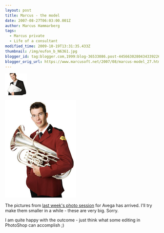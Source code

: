 ```yaml
---
layout: post
title: Marcus - the model
date: 2007-08-27T06:03:00.001Z
author: Marcus Hammarberg
tags:
  - Marcus private
  - Life of a consultant
modified_time: 2009-10-19T13:31:35.433Z
thumbnail: /img/eufon_b_N6361.jpg
blogger_id: tag:blogger.com,1999:blog-36533086.post-4456630280434339226
blogger_orig_url: https://www.marcusoft.net/2007/08/marcus-model_27.html
---
```


![Me holding a computer](/img/eufon_b_N6361.jpg)

![Me holding a euphonium](/img/eufon_f_N6396.jpg)

The pictures from [last week's photo session](https://www.marcusoft.net/2007/08/marcus-model.html) for Avega has arrived. I'll try make them smaller in a while - these are very big. Sorry.

I am quite happy with the outcome - just think what some editing in PhotoShop can accomplish ;)
